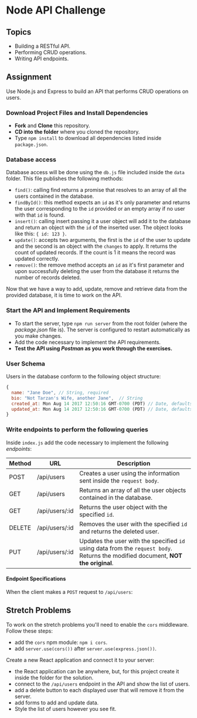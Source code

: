 # Node API Challenge

## Topics

- Building a RESTful API.
- Performing CRUD operations.
- Writing API endpoints.

## Assignment

Use Node.js and Express to build an API that performs CRUD operations on users.

### Download Project Files and Install Dependencies

- **Fork** and **Clone** this repository.
- **CD into the folder** where you cloned the repository.
- Type `npm install` to download all dependencies listed inside `package.json`.

### Database access

Database access will be done using the `db.js` file included inside the `data` folder. This file publishes the following methods:

- `find()`: calling find returns a promise that resolves to an array of all the users contained in the database.
- `findById()`: this method expects an `id` as it's only parameter and returns the user corresponding to the `id` provided or an empty array if no user with that `id` is found.
- `insert()`: calling insert passing it a user object will add it to the database and return an object with the `id` of the inserted user. The object looks like this: `{ id: 123 }`.
- `update()`: accepts two arguments, the first is the `id` of the user to update and the second is an object with the `changes` to apply. It returns the count of updated records. If the count is 1 it means the record was updated correctly.
- `remove()`: the remove method accepts an `id` as it's first parameter and upon successfully deleting the user from the database it returns the number of records deleted.

Now that we have a way to add, update, remove and retrieve data from the provided database, it is time to work on the API.

### Start the API and Implement Requirements

- To start the server, type `npm run server` from the root folder (where the _package.json_ file is). The server is configured to restart automatically as you make changes.
- Add the code necessary to implement the API requirements.
- **Test the API using _Postman_ as you work through the exercises.**

### User Schema

Users in the database conform to the following object structure:

```javascript
{
  name: "Jane Doe", // String, required
  bio: "Not Tarzan's Wife, another Jane",  // String
  created_at: Mon Aug 14 2017 12:50:16 GMT-0700 (PDT) // Date, defaults to current date
  updated_at: Mon Aug 14 2017 12:50:16 GMT-0700 (PDT) // Date, defaults to current date
}
```

### Write endpoints to perform the following queries

Inside `index.js` add the code necessary to implement the following _endpoints_:

Method | URL            | Description
------ | -------------- | ---------------------------------------------------------------------------------------------------------------------------------
POST   | /api/users     | Creates a user using the information sent inside the `request body`.
GET    | /api/users     | Returns an array of all the user objects contained in the database.
GET    | /api/users/:id | Returns the user object with the specified `id`.
DELETE | /api/users/:id | Removes the user with the specified `id` and returns the deleted user.
PUT    | /api/users/:id | Updates the user with the specified `id` using data from the `request body`. Returns the modified document, **NOT the original**.

#### Endpoint Specifications

When the client makes a `POST` request to `/api/users`: 

<!-- - If the request body is missing the `name` or `bio` property: - cancel the request. - respond with HTTP status code `400` (Bad Request). - return the following JSON response: `{ errorMessage: "Please provide name and bio for the user." }`. --> <!-- - If the information about the _user_ is valid: - save the new _user_ the the database. - return HTTP status code `201` (Created). - return the newly created _user document_. --> <!-- - If there's an error while saving the _user_: - cancel the request. - respond with HTTP status code `500` (Server Error). - return the following JSON object: `{ error: "There was an error while saving the user to the database" }`. --> <!-- When the client makes a `GET` request to `/api/users`: - If there's an error in retrieving the _users_ from the database: - cancel the request. - respond with HTTP status code `500`. - return the following JSON object: `{ error: "The users information could not be retrieved." }`. --> <!-- When the client makes a `GET` request to `/api/users/:id`: - If the _user_ with the specified `id` is not found: - return HTTP status code `404` (Not Found). - return the following JSON object: `{ message: "The user with the specified ID does not exist." }`. --> <!-- - If there's an error in retrieving the _user_ from the database: - cancel the request. - respond with HTTP status code `500`. - return the following JSON object: `{ error: "The user information could not be retrieved." }`. --> <!-- When the client makes a `DELETE` request to `/api/users/:id`: - If the _user_ with the specified `id` is not found: - return HTTP status code `404` (Not Found). - return the following JSON object: `{ message: "The user with the specified ID does not exist." }`. --> <!-- - If there's an error in removing the _user_ from the database: - cancel the request. - respond with HTTP status code `500`. - return the following JSON object: `{ error: "The user could not be removed" }`. --> <!-- When the client makes a `PUT` request to `/api/users/:id`: - If the _user_ with the specified `id` is not found: - return HTTP status code `404` (Not Found). - return the following JSON object: `{ message: "The user with the specified ID does not exist." }`. --> <!-- - If the request body is missing the `name` or `bio` property: - cancel the request. - respond with HTTP status code `400` (Bad Request). - return the following JSON response: `{ errorMessage: "Please provide name and bio for the user." }`. --> <!-- - If there's an error when updating the _user_: - cancel the request. - respond with HTTP status code `500`. - return the following JSON object: `{ error: "The user information could not be modified." }`. --> <!-- - If the user is found and the new information is valid: - update the user document in the database using the new information sent in the `request body`. - return HTTP status code `200` (OK). - return the newly updated _user document_. -->

 ## Stretch Problems

To work on the stretch problems you'll need to enable the `cors` middleware. Follow these steps:

- add the `cors` npm module: `npm i cors`.
- add `server.use(cors())` after `server.use(express.json())`.

Create a new React application and connect it to your server:

- the React application can be anywhere, but, for this project create it inside the folder for the solution.
- connect to the `/api/users` endpoint in the API and show the list of users.
- add a delete button to each displayed user that will remove it from the server.
- add forms to add and update data.
- Style the list of users however you see fit.
